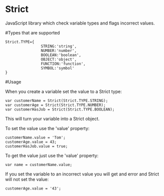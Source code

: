 Strict
======

JavaScript library which check variable types and flags incorrect values.


#Types that are supported  

```
Strict.TYPE={
				STRING:'string',
				NUMBER:'number',
				BOOLEAN:'boolean',
				OBJECT:'object',
				FUNCTION:'function',
				SYMBOL:'symbol'
}
```

#Usage  

When you create a variable set the value to a Strict type:  

```
var customerName = Strict(Strict.TYPE.STRING);
var customerAge = Strict(Strict.TYPE.NUMBER);
var customerHasJob = Strict(Strict.TYPE.BOOLEAN);
```

This will turn your variable into a Strict object.

To set the value use the 'value' property:  

```
customerName.value = 'Tom';
customerAge.value = 43;
customerHasJob.value = true;
```

To get the value just use the 'value' property:  

```
var name = customerName.value;
```

If you set the variable to an incorrect value you will get and error and Strict will not set the value:  

```
customerAge.value = '43';
```

